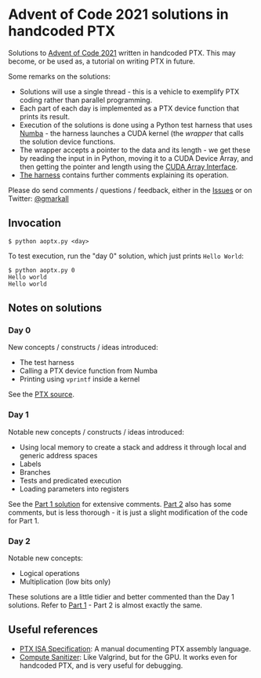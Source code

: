 # Advent of Code 2021 solutions in handcoded PTX

Solutions to [Advent of Code 2021](https://adventofcode.com/2021) written in
handcoded PTX. This may become, or be used as, a tutorial on writing PTX in
future.

Some remarks on the solutions:

- Solutions will use a single thread - this is a vehicle to exemplify PTX coding
  rather than parallel programming.
- Each part of each day is implemented as a PTX device function that prints its
  result.
- Execution of the solutions is done using a Python test harness that uses
  [Numba](https://numba.pydata.org) - the harness launches a CUDA kernel (the
  *wrapper* that
  calls the solution device functions.
- The wrapper accepts a pointer to the data and its length - we get these by
  reading the input in in Python, moving it to a CUDA Device Array, and then
  getting the pointer and length using the [CUDA Array
  Interface](https://numba.readthedocs.io/en/latest/cuda/cuda_array_interface.html).
- [The harness](aoptx.py) contains further comments explaining its operation.

Please do send comments / questions / feedback, either in the
[Issues](https://github.com/gmarkall/advent-of-ptx/issues) or on Twitter:
[@gmarkall](https://twitter.com/gmarkall)


## Invocation

```
$ python aoptx.py <day>
```

To test execution, run the "day 0" solution, which just prints `Hello World`:

```
$ python aoptx.py 0
Hello world
Hello world
```

## Notes on solutions

### Day 0

New concepts / constructs / ideas introduced:

- The test harness
- Calling a PTX device function from Numba
- Printing using `vprintf` inside a kernel

See the [PTX source](day0/part1.ptx).

### Day 1

Notable new concepts / constructs / ideas introduced:

- Using local memory to create a stack and address it through local and generic
  address spaces
- Labels
- Branches
- Tests and predicated execution
- Loading parameters into registers

See the [Part 1 solution](day1/part1.ptx) for extensive comments. [Part
2](day1/part2.ptx) also has some comments, but is less thorough - it is just a
slight modification of the code for Part 1.

### Day 2

Notable new concepts:

- Logical operations
- Multiplication (low bits only)

These solutions are a little tidier and better commented than the Day 1
solutions. Refer to [Part 1](day2/part1.ptx) - Part 2 is almost exactly the
same.

## Useful references

- [PTX ISA
  Specification](https://docs.nvidia.com/cuda/parallel-thread-execution/): A
  manual documenting PTX assembly language.
- [Compute Sanitizer](https://docs.nvidia.com/cuda/compute-sanitizer/): Like
  Valgrind, but for the GPU. It works even for handcoded PTX, and is very useful
  for debugging.
